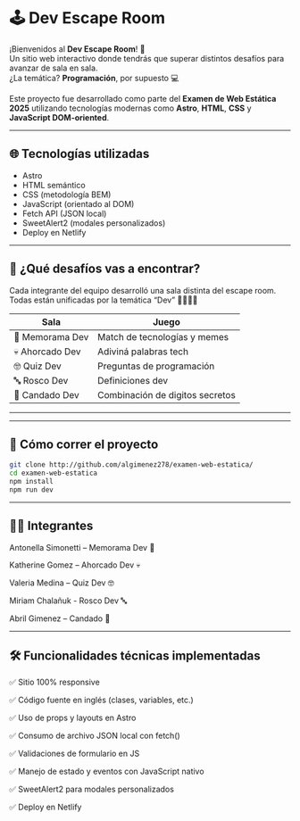 # 🕹️ Dev Escape Room

¡Bienvenidos al **Dev Escape Room**! 🔐  
Un sitio web interactivo donde tendrás que superar distintos desafíos para avanzar de sala en sala.  
¿La temática? **Programación**, por supuesto 💻

Este proyecto fue desarrollado como parte del **Examen de Web Estática 2025** utilizando tecnologías modernas como **Astro**, **HTML**, **CSS** y **JavaScript DOM-oriented**.

---

## 🌐 Tecnologías utilizadas

- Astro
- HTML semántico
- CSS (metodología BEM)
- JavaScript (orientado al DOM)
- Fetch API (JSON local)
- SweetAlert2 (modales personalizados)
- Deploy en Netlify

---

## 🧠 ¿Qué desafíos vas a encontrar?

Cada integrante del equipo desarrolló una sala distinta del escape room. Todas están unificadas por la temática “Dev” 👨‍💻👩‍💻

| Sala              | Juego                           | 
|-------------------|---------------------------------|
| 🧠 Memorama Dev   | Match de tecnologías y memes    |  
| 💀 Ahorcado Dev   |  Adiviná palabras tech          |                              
| 🤓 Quiz Dev       | Preguntas de programación       |                              
| 🔤 Rosco Dev      | Definiciones dev                |                               
| 🔐 Candado Dev    | Combinación de digitos secretos |
-------------------------------------------------------

---

## 🚀 Cómo correr el proyecto

```bash
git clone http://github.com/algimenez278/examen-web-estatica/
cd examen-web-estatica
npm install
npm run dev
```

---

## 👩‍💻 Integrantes

Antonella Simonetti – Memorama Dev 🧠

Katherine Gomez – Ahorcado Dev 💀

Valeria Medina – Quiz Dev 🤓

Miriam Chalañuk - Rosco Dev  🔤

Abril Gimenez – Candado 🔐

---

## 🛠️ Funcionalidades técnicas implementadas

✅ Sitio 100% responsive

✅ Código fuente en inglés (clases, variables, etc.)

✅ Uso de props y layouts en Astro

✅ Consumo de archivo JSON local con fetch()

✅ Validaciones de formulario en JS

✅ Manejo de estado y eventos con JavaScript nativo

✅ SweetAlert2 para modales personalizados

✅ Deploy en Netlify